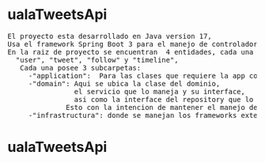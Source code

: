 # ualaTweetsApi
<pre>El proyecto esta desarrollado en Java version 17, 
Usa el framework Spring Boot 3 para el manejo de controladores e inyeccion de dependencias
En la raiz de proyecto se encuentran  4 entidades, cada una en una carpeta:
  "user", "tweet", "follow" y "timeline",
   Cada una posee 3 subcarpetas: 
     -"application":  Para las clases que requiere la app como intercambio de datos
     -"domain": Aqui se ubica la clase del dominio, 
                el servicio que lo maneja y su interface, 
                asi como la interface del repository que lo maneja. 
              Esto con la intencion de mantener el manejo del servicio y entrada/salida de la futura implementacion del repositorio
     -"infrastructura": donde se manejan los frameworks externos y objetos para su uso
</pre>  
  
# ualaTweetsApi
